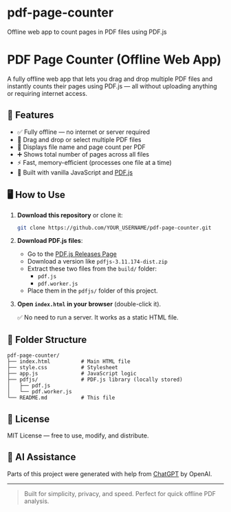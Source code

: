 # pdf-page-counter
Offline web app to count pages in PDF files using PDF.js
# PDF Page Counter (Offline Web App)

A fully offline web app that lets you drag and drop multiple PDF files and instantly counts their pages using PDF.js — all without uploading anything or requiring internet access.

## 🚀 Features

- ✅ Fully offline — no internet or server required
- 📂 Drag and drop or select multiple PDF files
- 📄 Displays file name and page count per PDF
- ➕ Shows total number of pages across all files
- ⚡ Fast, memory-efficient (processes one file at a time)
- 🧠 Built with vanilla JavaScript and [PDF.js](https://mozilla.github.io/pdf.js/)

## 🖥 How to Use

1. **Download this repository** or clone it:
   ```bash
   git clone https://github.com/YOUR_USERNAME/pdf-page-counter.git
   ```
2. **Download PDF.js files**:
   - Go to the [PDF.js Releases Page](https://github.com/mozilla/pdf.js/releases)
   - Download a version like `pdfjs-3.11.174-dist.zip`
   - Extract these two files from the `build/` folder:
     - `pdf.js`
     - `pdf.worker.js`
   - Place them in the `pdfjs/` folder of this project.

3. **Open `index.html` in your browser** (double-click it).

   ✅ No need to run a server. It works as a static HTML file.

## 📁 Folder Structure

```
pdf-page-counter/
├── index.html          # Main HTML file
├── style.css           # Stylesheet
├── app.js              # JavaScript logic
├── pdfjs/              # PDF.js library (locally stored)
│   ├── pdf.js
│   └── pdf.worker.js
└── README.md           # This file
```

## 🔐 License

MIT License — free to use, modify, and distribute.

## 🤖 AI Assistance

Parts of this project were generated with help from [ChatGPT](https://openai.com/chatgpt) by OpenAI.

---

> Built for simplicity, privacy, and speed. Perfect for quick offline PDF analysis.
